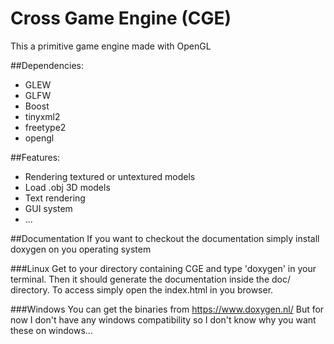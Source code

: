 # Cross Game Engine (CGE)

This a primitive game engine made with OpenGL

##Dependencies:
- GLEW
- GLFW
- Boost
- tinyxml2
- freetype2
- opengl

##Features:
- Rendering textured or untextured models
- Load .obj 3D models
- Text rendering
- GUI system
- ...

##Documentation
If you want to checkout the documentation simply install doxygen on you operating system

###Linux
Get to your directory containing CGE and type 'doxygen' in your terminal.
Then it should generate the documentation inside the doc/ directory. 
To access simply open the index.html in you browser. 

###Windows
You can get the binaries from https://www.doxygen.nl/
But for now I don't have any windows compatibility so I don't know why you want these on windows...



